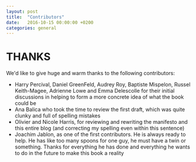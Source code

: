 ```yaml
---
layout: post
title:  "Contributors"
date:   2016-10-15 00:00:00 +0200
categories: general
---
```


# THANKS

We'd like to give huge and warm thanks to the following contributors:

- Harry Percival, Daniel GreenFeld, Audrey Roy, Baptiste Mispelon, Russel Keith-Magee, Adrienne Lowe and Emma Delescolle for their initial discussions in helping to form a more concrete idea of what the book could be
- Ana Balica who took the time to review the first draft, which was quite clunky and full of spelling mistakes
- Olivier and Nicole Harris, for reviewing and rewriting the manifesto and this entire blog (and correcting my spelling even within this sentence)
- Joachim Jablon, as one of the first contributors. He is always ready to help. He has like too many spoons for one guy, he must have a twin or something. Thanks for everything he has done and everything he wants to do in the future to make this book a reality
